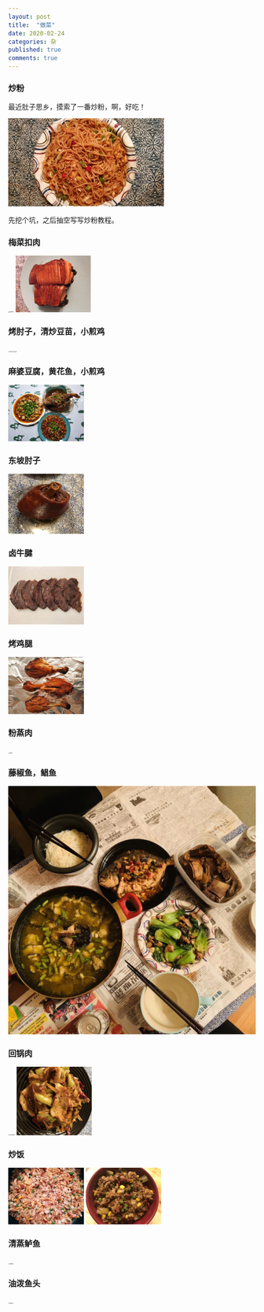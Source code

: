 ```yaml
---
layout: post
title:  "做菜"
date: 2020-02-24
categories: 杂
published: true
comments: true
---
```


### 炒粉

最近肚子思乡，摸索了一番炒粉，啊，好吃！

<img src="/pictures/炒粉.jpg" alt="炒粉" style="zoom:31%;"/>

先挖个坑，之后抽空写写炒粉教程。

### 梅菜扣肉

<img src="/pictures/梅菜扣肉.jpg" alt="梅菜扣肉" style="zoom:15%;"/>

<img src="/pictures/梅菜扣肉2.jpg" alt="梅菜扣肉2" style="zoom: 15%;"/>

### 烤肘子，清炒豆苗，小煎鸡

<img src="/pictures/烤肘子和小煎鸡.jpg" alt="烤肘子和小煎鸡" style="zoom:15%;" /> 

### 麻婆豆腐，黄花鱼，小煎鸡

<img src="/pictures/麻婆豆腐-黄花鱼-小煎鸡.jpg" alt="麻婆豆腐-黄花鱼-小煎鸡" style="zoom:15%;"/>

### 东坡肘子

<img src="/pictures/东坡肘子.jpg" alt="东坡肘子" style="zoom:15%;" />

### 卤牛腱

<img src="/pictures/卤牛腱.jpg" alt="卤牛腱" style="zoom:15%;"/>

### 烤鸡腿

<img src="/pictures/烤鸡腿.jpg" alt="烤鸡腿" style="zoom:15%;" />

### 粉蒸肉

<img src="/pictures/粉蒸肉.jpg" alt="粉蒸肉" style="zoom:15%;" />

### 藤椒鱼，鲳鱼

<img src="/pictures/藤椒鱼和鲳鱼.jpg" alt="藤椒鱼和鲳鱼" style="zoom:55%;" /> 

### 回锅肉

<img src="/pictures/莲白回锅肉.jpg" alt="莲白回锅肉" style="zoom:15%;" /> 

<img src="/pictures/青椒回锅肉.jpg" alt="青椒回锅肉" style="zoom:15%;"/>

### 炒饭

<img src="/pictures/炒饭.jpg" alt="炒饭" style="zoom:15%;"/>

<img src="/pictures/炒糯米饭.jpg" alt="炒糯米饭" style="zoom: 15%;" />

### 清蒸鲈鱼

<img src="/pictures/清蒸鲈鱼.jpg" alt="清蒸鲈鱼" style="zoom:15%;" />

### 油泼鱼头

<img src="/pictures/油泼鱼头.jpg" alt="油泼鱼头" style="zoom:15%;" />